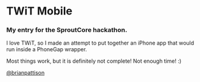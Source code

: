 TWiT Mobile
===========

### My entry for the SproutCore hackathon.

I love TWiT, so I made an attempt to put together an iPhone app that would run inside a PhoneGap wrapper.

Most things work, but it is definitely not complete! Not enough time! :)

[@brianpattison](http://twitter.com/brianpattison)